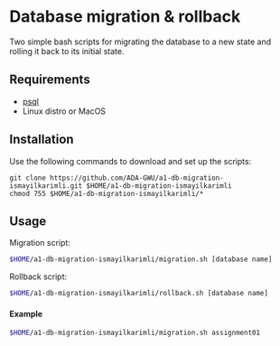 # Database migration & rollback

Two simple bash scripts for migrating the database to a new state and rolling it back to its initial state.

## Requirements
* [psql](https://www.postgresql.org/download/)
* Linux distro or MacOS

## Installation

Use the following commands to download and set up the scripts:
```
git clone https://github.com/ADA-GWU/a1-db-migration-ismayilkarimli.git $HOME/a1-db-migration-ismayilkarimli
chmod 755 $HOME/a1-db-migration-ismayilkarimli/*
```

## Usage
Migration script:
```bash
$HOME/a1-db-migration-ismayilkarimli/migration.sh [database name]
```
Rollback script:
```bash
$HOME/a1-db-migration-ismayilkarimli/rollback.sh [database name]
```
#### Example
```bash
$HOME/a1-db-migration-ismayilkarimli/migration.sh assignment01
```
